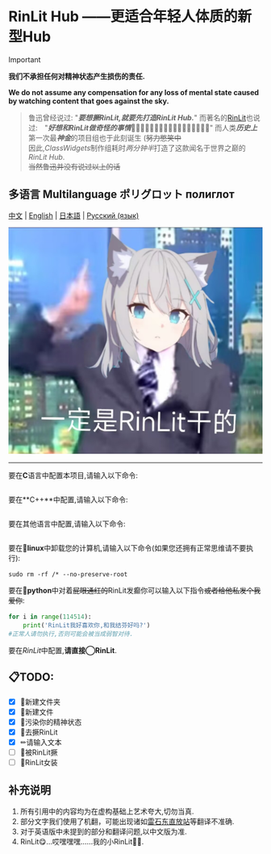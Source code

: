 # RinLit Hub ——更适合年轻人体质的新型Hub

> [!IMPORTANT]
> 
> **我们不承担任何对精神状态产生损伤的责任.**
> 
> **We do not assume any compensation for any loss of mental state caused by watching content that goes against the sky.**

>鲁迅曾经说过: "***要想撅RinLit,就要先打造RinLit Hub.***"
>而著名的[RinLit](https://github.com/RinLit-233-shiroko)也说过:　"***好想和RinLit做奇怪的事情***🥵🥵🥵🥵🥵🥵🥵🥵🥵🥵🥵🥵🥵🥵🥵🥵🥵"
>而人类***历史上***第一次最***神金***的项目组也于此刻诞生 (~~努力憋笑中~~  
>因此,*ClassWidgets*制作组耗时*两分钟半*打造了这款闻名于世界之巅的*RinLit Hub*.   
>~~当然鲁迅并没有说过以上的话~~

## 多语言 Multilanguage ポリグロット полиглот
[中文](https://github.com/FireworkRocket/RinlitHub/blob/main/README.md "中文版") | 
[English](https://github.com/FireworkRocket/RinlitHub/blob/main/readme_en.md "英语版") | 
[日本語](https://github.com/FireworkRocket/RinlitHub/blob/main/readme_jp.md "日语版") | 
[Русский (язык)](https://github.com/FireworkRocket/RinlitHub/blob/main/readme_ru.md "俄语版")


![一定是RinLit干的](https://github.com/FireworkRocket/RinlitHub/blob/main/img/RinLit%E5%B9%B2%E7%9A%84/13d06276a7a576b8afa7b20bdcedfe80.jpg?raw=true)

---
要在**C**语言中配置本项目,请输入以下命令:
```c
```
要在**C++**中配置,请输入以下命令:
```c++
```
要在其他语言中配置,请输入以下命令:
```python
```
要在🐧**linux**中卸载您的计算机,请输入以下命令(如果您还拥有正常思维请不要执行):
```linux
sudo rm -rf /* --no-preserve-root
```
要在🐍**python**中对着~~屁眼通红的~~RinLit发癫你可以输入以下指令~~或者给他私发个我爱你~~:
```python
for i in range(114514):
    print('RinLit我好喜欢你,和我结芬好吗?')
#正常人请勿执行,否则可能会被当成弱智对待.
```
要在*RinLit*中配置,**请直接◯RinLit**.

## 📋TODO:
- [x] 📂新建文件夹
- [x] 📄新建文件
- [x] 💊污染你的精神状态
- [x] 🍆去撅RinLit
- [x] ✏请输入文本
- [ ] 🥵被RinLit撅
- [ ] 👗RinLit女装

## 补充说明
1. 所有引用中的内容均为在虚构基础上艺术夸大,切勿当真. 
2. 部分文字我们使用了机翻，可能出现诸如[雷石东直放站](https://mzh.moegirl.org.cn/%E6%88%91%E7%9A%84%E4%B8%96%E7%95%8C(%E6%B8%B8%E6%88%8F)/%E6%A2%97#.E9.9B.B7.E7.9F.B3.E4.B8.9C.E7.9B.B4.E6.94.BE.E7.AB.99)等翻译不准确.    
3. 对于英语版中未提到的部分和翻译问题,以中文版为准.
4. RinLit😋…哎嘿嘿嘿……我的小RinLit🥰🥰.
